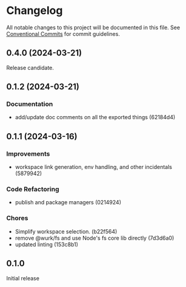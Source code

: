 # Changelog

All notable changes to this project will be documented in this file.
See [Conventional Commits](https://conventionalcommits.org) for commit guidelines.

## 0.4.0 (2024-03-21)

Release candidate.

## 0.1.2 (2024-03-21)

### Documentation

- add/update doc comments on all the exported things (62184d4)

## 0.1.1 (2024-03-16)

### Improvements

- workspace link generation, env handling, and other incidentals (5879942)

### Code Refactoring

- publish and package managers (0214924)

### Chores

- Simplify workspace selection. (b22f564)
- remove @wurk/fs and use Node's fs core lib directly (7d3d6a0)
- updated linting (153c8b1)

## 0.1.0

Initial release
